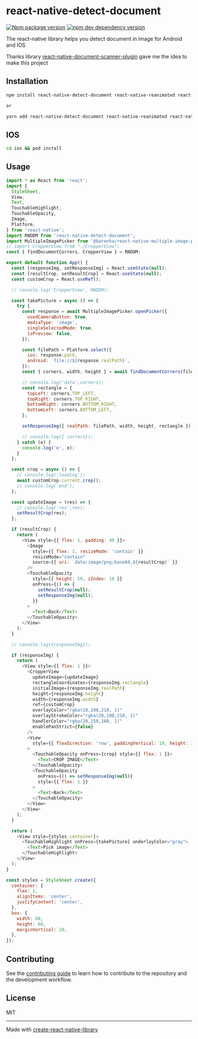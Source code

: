 # react-native-detect-document

[![Npm package version](https://img.shields.io/npm/v/react-native-detect-document/latest.svg?style=for-the-badge&logo=npm)](https://www.npmjs.com/package/react-native-detect-document) [![npm dev dependency version](https://img.shields.io/npm/dependency-version/react-native-detect-document/dev/react-native?color=61DAFB&logo=react&style=for-the-badge)](https://github.com/hm1061998/react-native-detect-document/blob/master/package.json)

The react-native library helps you detect document in image for Android and IOS

Thanks library [react-native-document-scanner-plugin](https://github.com/websitebeaver/react-native-document-scanner-plugin) gave me the idea to make this project

## Installation

```sh
npm install react-native-detect-document react-native-reanimated react-native-svg react-native-gesture-handler

or

yarn add react-native-detect-document react-native-reanimated react-native-svg react-native-gesture-handler
```

## IOS

```sh
cd ios && pod install
```

## Usage

```js
import * as React from 'react';
import {
  StyleSheet,
  View,
  Text,
  TouchableHighlight,
  TouchableOpacity,
  Image,
  Platform,
} from 'react-native';
import RNDDM from 'react-native-detect-document';
import MultipleImagePicker from '@baronha/react-native-multiple-image-picker';
// import CropperView from "./CropperView";
const { findDocumentCorrers, CropperView } = RNDDM;

export default function App() {
  const [responseImg, setResponseImg] = React.useState(null);
  const [resultCrop, setResultCrop] = React.useState(null);
  const customCrop = React.useRef();

  // console.log('CropperView', RNDDM);

  const takePicture = async () => {
    try {
      const response = await MultipleImagePicker.openPicker({
        usedCameraButton: true,
        mediaType: 'image',
        singleSelectedMode: true,
        isPreview: false,
      });

      const filePath = Platform.select({
        ios: response.path,
        android: `file://${response.realPath}`,
      });
      const { corners, width, height } = await findDocumentCorrers(filePath);

      // console.log('data',corners);
      const rectangle = {
        topLeft: corners.TOP_LEFT,
        topRight: corners.TOP_RIGHT,
        bottomRight: corners.BOTTOM_RIGHT,
        bottomLeft: corners.BOTTOM_LEFT,
      };

      setResponseImg({ realPath: filePath, width, height, rectangle });

      // console.log({ corrers});
    } catch (e) {
      console.log('e', e);
    }
  };

  const crop = async () => {
    // console.log('loading');
    await customCrop.current.crop();
    // console.log('end');
  };

  const updateImage = (res) => {
    // console.log('res',res);
    setResultCrop(res);
  };

  if (resultCrop) {
    return (
      <View style={{ flex: 1, padding: 40 }}>
        <Image
          style={{ flex: 1, resizeMode: 'contain' }}
          resizeMode="contain"
          source={{ uri: `data:image/png;base64,${resultCrop}` }}
        />
        <TouchableOpacity
          style={{ height: 50, zIndex: 10 }}
          onPress={() => {
            setResultCrop(null);
            setResponseImg(null);
          }}
        >
          <Text>Back</Text>
        </TouchableOpacity>
      </View>
    );
  }

  // console.log({responseImg});

  if (responseImg) {
    return (
      <View style={{ flex: 1 }}>
        <CropperView
          updateImage={updateImage}
          rectangleCoordinates={responseImg.rectangle}
          initialImage={responseImg.realPath}
          height={responseImg.height}
          width={responseImg.width}
          ref={customCrop}
          overlayColor="rgba(18,190,210, 1)"
          overlayStrokeColor="rgba(20,190,210, 1)"
          handlerColor="rgba(20,150,160, 1)"
          enablePanStrict={false}
        />
        <View
          style={{ flexDirection: 'row', paddingVertical: 10, height: 300 }}
        >
          <TouchableOpacity onPress={crop} style={{ flex: 1 }}>
            <Text>CROP IMAGE</Text>
          </TouchableOpacity>
          <TouchableOpacity
            onPress={() => setResponseImg(null)}
            style={{ flex: 1 }}
          >
            <Text>Back</Text>
          </TouchableOpacity>
        </View>
      </View>
    );
  }

  return (
    <View style={styles.container}>
      <TouchableHighlight onPress={takePicture} underlayColor="gray">
        <Text>Pick image</Text>
      </TouchableHighlight>
    </View>
  );
}

const styles = StyleSheet.create({
  container: {
    flex: 1,
    alignItems: 'center',
    justifyContent: 'center',
  },
  box: {
    width: 60,
    height: 60,
    marginVertical: 20,
  },
});
```

## Contributing

See the [contributing guide](CONTRIBUTING.md) to learn how to contribute to the repository and the development workflow.

## License

MIT

---

Made with [create-react-native-library](https://github.com/callstack/react-native-builder-bob)
